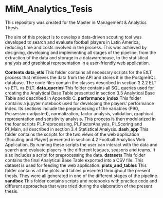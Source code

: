 # MiM_Analytics_Tesis
 
This repository was created for the Master in Management & Analytics Thesis.

The aim of this project is to develop a data-driven scouting tool was developed to search and evaluate football players in Latin America, reducing time and costs involved in the process. This was achieved by designing, developing and implementing all stages of the pipeline, from the extraction of the data and storage in a datawarehouse, to the statistical analysis and graphical representation in a user-friendly web application.


**Contents**
**data_etls**
This folder contains all necessary scripts for the EtLT process that retrieves the data from the API and stores it in the PostgreSQL database. The code files contain the classes described in section 3.2.2 ELT vs ETL vs EtLT.
**data_queries**
This folder contains all SQL queries used for creating the Analytical Base Table presented in section 3.3 Analytical Base Table and described in Appendix C.
**performance_index**
This folder contains a jupyter notebook used for developing the players’ performance index. Its sections include the preprocessing of the variables (P90, Possession-adjusted), normalization, factor analysis, validation, graphical representation and sensitivity analysis. This process is then modularized in the four scripts PI_Preprocessing, PI_FactorAnalysis, PI_Scoring and PI_Main, all described in section 3.4 Statistical Analysis.
**dash_app**
This folder contains the scripts for the two views of the web application (Scouting and Player) presented in section 4.2 Football Analytics Web Application. By running these scripts the user can interact with the data and search and evaluate players in the different leagues, seasons and teams. It also includes a script for preprocessing the data.
**datasets**
This folder contains the final Analytical Base Table exported into a CSV file. This dataset is used for feeding the web application.
**plots_and_tables**
This folder contains all the plots and tables presented throughout the present thesis. They were all generated in one of the different stages of the pipeline.
**sandbox**
This folder contains scripts and notebooks with practice code and different approaches that were tried during the elaboration of the present thesis.
